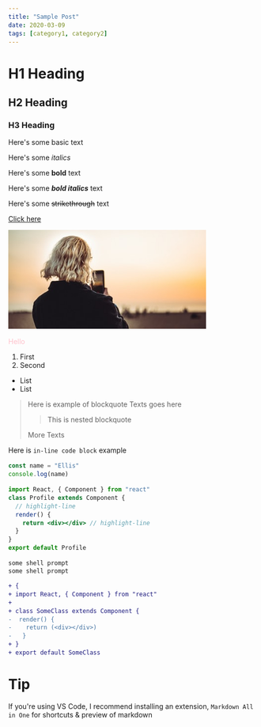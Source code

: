 ```yaml
---
title: "Sample Post"
date: 2020-03-09
tags: [category1, category2]
---
```


<!-- Headings -->

# H1 Heading

## H2 Heading

### H3 Heading

<!-- Texts -->

Here's some basic text

Here's some _italics_

Here's some **bold** text

Here's some **_bold italics_** text

Here's some ~~strikethrough~~ text

<!-- Link -->

[Click here](https://google.com)

<!-- Image -->

![](../images/somePhoto.jpeg)

<!-- Any HTML -->
<div style="color: pink"><span>Hello</span></div>

<!-- Lists - numbered -->

1. First
2. Second

<!-- Lists - bulleted -->

- List
- List

<!-- blockquote -->

> Here is example of blockquote
> Texts goes here
>
> > This is nested blockquote
>
> More Texts

<!-- Inline code -->

Here is `in-line code block` example

<!-- Code block -->

```js
const name = "Ellis"
console.log(name)
```

<!-- Code block (highlight) -->

```jsx
import React, { Component } from "react"
class Profile extends Component {
  // highlight-line
  render() {
    return <div></div> // highlight-line
  }
}
export default Profile
```

<!-- Bash -->

```bash{promptUser: Ellis}{outputLines: 2}
some shell prompt
some shell prompt
```

<!-- Diff -->

```diff
+ {
+ import React, { Component } from "react"
+
+ class SomeClass extends Component {
-  render() {
-    return (<div></div>)
-   }
+ }
+ export default SomeClass
```

# Tip

If you're using VS Code, I recommend installing an extension, `Markdown All in One` for shortcuts & preview of markdown
